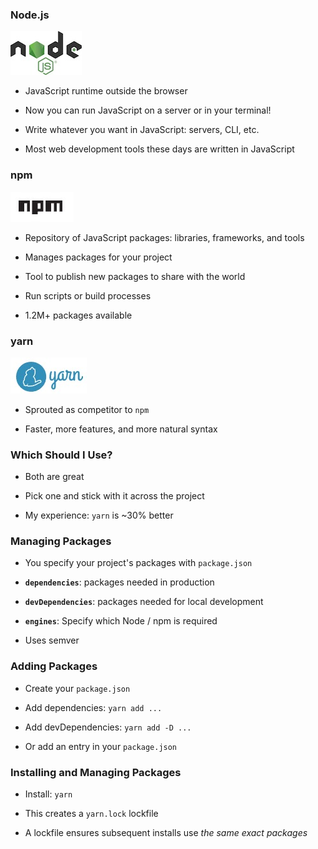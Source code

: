 ### Node.js

![](images/nodo-logo.jpg)

  * JavaScript runtime outside the browser

  * Now you can run JavaScript on a server or in your terminal!

  * Write whatever you want in JavaScript: servers, CLI, etc.

  * Most web development tools these days are written in JavaScript

### npm

![](images/npm-logo.jpg)

  * Repository of JavaScript packages: libraries, frameworks, and tools

  * Manages packages for your project

  * Tool to publish new packages to share with the world

  * Run scripts or build processes

  * 1.2M+ packages available

### yarn

![](images/yarn-logo.jpg)

  * Sprouted as competitor to `npm`

  * Faster, more features, and more natural syntax

### Which Should I Use?

  * Both are great

  * Pick one and stick with it across the project

  * My experience: `yarn` is ~30% better

### Managing Packages

  * You specify your project's packages with `package.json`

  * **`dependencies`**: packages needed in production

  * **`devDependencies`**: packages needed for local development

  * **`engines`**: Specify which Node / npm is required

  * Uses semver

### Adding Packages

  * Create your `package.json`

  * Add dependencies: `yarn add ...`

  * Add devDependencies: `yarn add -D ...`

  * Or add an entry in your `package.json`

### Installing and Managing Packages

  * Install: `yarn`

  * This creates a `yarn.lock` lockfile

  * A lockfile ensures subsequent installs use *the same exact packages*
